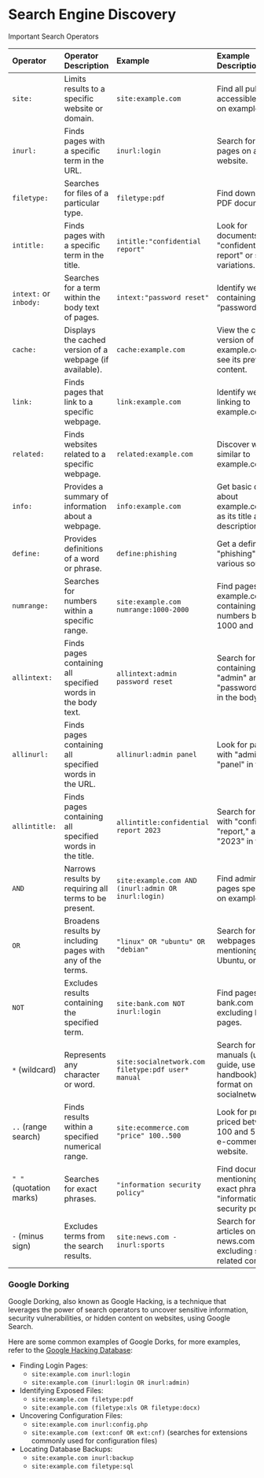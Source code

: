 # Search Engine Discovery

Important Search Operators

|Operator|Operator Description|Example|Example Description|
|:--|:--|:--|:--|
|`site:`|Limits results to a specific website or domain.|`site:example.com`|Find all publicly accessible pages on example.com.|
|`inurl:`|Finds pages with a specific term in the URL.|`inurl:login`|Search for login pages on any website.|
|`filetype:`|Searches for files of a particular type.|`filetype:pdf`|Find downloadable PDF documents.|
|`intitle:`|Finds pages with a specific term in the title.|`intitle:"confidential report"`|Look for documents titled "confidential report" or similar variations.|
|`intext:` or `inbody:`|Searches for a term within the body text of pages.|`intext:"password reset"`|Identify webpages containing the term “password reset”.|
|`cache:`|Displays the cached version of a webpage (if available).|`cache:example.com`|View the cached version of example.com to see its previous content.|
|`link:`|Finds pages that link to a specific webpage.|`link:example.com`|Identify websites linking to example.com.|
|`related:`|Finds websites related to a specific webpage.|`related:example.com`|Discover websites similar to example.com.|
|`info:`|Provides a summary of information about a webpage.|`info:example.com`|Get basic details about example.com, such as its title and description.|
|`define:`|Provides definitions of a word or phrase.|`define:phishing`|Get a definition of "phishing" from various sources.|
|`numrange:`|Searches for numbers within a specific range.|`site:example.com numrange:1000-2000`|Find pages on example.com containing numbers between 1000 and 2000.|
|`allintext:`|Finds pages containing all specified words in the body text.|`allintext:admin password reset`|Search for pages containing both "admin" and "password reset" in the body text.|
|`allinurl:`|Finds pages containing all specified words in the URL.|`allinurl:admin panel`|Look for pages with "admin" and "panel" in the URL.|
|`allintitle:`|Finds pages containing all specified words in the title.|`allintitle:confidential report 2023`|Search for pages with "confidential," "report," and "2023" in the title.|
|`AND`|Narrows results by requiring all terms to be present.|`site:example.com AND (inurl:admin OR inurl:login)`|Find admin or login pages specifically on example.com.|
|`OR`|Broadens results by including pages with any of the terms.|`"linux" OR "ubuntu" OR "debian"`|Search for webpages mentioning Linux, Ubuntu, or Debian.|
|`NOT`|Excludes results containing the specified term.|`site:bank.com NOT inurl:login`|Find pages on bank.com excluding login pages.|
|`*` (wildcard)|Represents any character or word.|`site:socialnetwork.com filetype:pdf user* manual`|Search for user manuals (user guide, user handbook) in PDF format on socialnetwork.com.|
|`..` (range search)|Finds results within a specified numerical range.|`site:ecommerce.com "price" 100..500`|Look for products priced between 100 and 500 on an e-commerce website.|
|`" "` (quotation marks)|Searches for exact phrases.|`"information security policy"`|Find documents mentioning the exact phrase "information security policy".|
|`-` (minus sign)|Excludes terms from the search results.|`site:news.com -inurl:sports`|Search for news articles on news.com excluding sports-related content.|

### Google Dorking

Google Dorking, also known as Google Hacking, is a technique that leverages the power of search operators to uncover sensitive information, security vulnerabilities, or hidden content on websites, using Google Search.

Here are some common examples of Google Dorks, for more examples, refer to the [Google Hacking Database](https://www.exploit-db.com/google-hacking-database):

- Finding Login Pages:
    - `site:example.com inurl:login`
    - `site:example.com (inurl:login OR inurl:admin)`
- Identifying Exposed Files:
    - `site:example.com filetype:pdf`
    - `site:example.com (filetype:xls OR filetype:docx)`
- Uncovering Configuration Files:
    - `site:example.com inurl:config.php`
    - `site:example.com (ext:conf OR ext:cnf)` (searches for extensions commonly used for configuration files)
- Locating Database Backups:
    - `site:example.com inurl:backup`
    - `site:example.com filetype:sql`